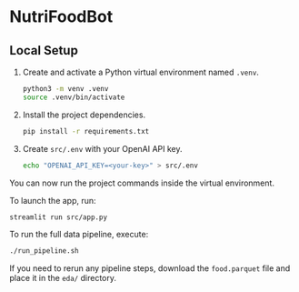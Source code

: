 # NutriFoodBot

## Local Setup

1. Create and activate a Python virtual environment named `.venv`.
   ```bash
   python3 -m venv .venv
   source .venv/bin/activate
   ```
2. Install the project dependencies.
   ```bash
   pip install -r requirements.txt
   ```
3. Create `src/.env` with your OpenAI API key.
   ```bash
   echo "OPENAI_API_KEY=<your-key>" > src/.env
   ```

You can now run the project commands inside the virtual environment.

To launch the app, run:
```bash
streamlit run src/app.py
```

To run the full data pipeline, execute:
```bash
./run_pipeline.sh
```

If you need to rerun any pipeline steps, download the `food.parquet` file and place it in the `eda/` directory.
